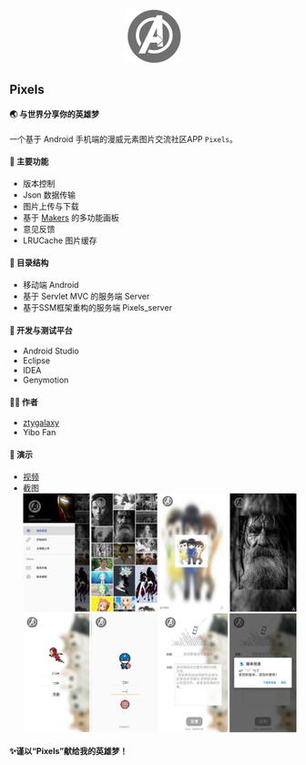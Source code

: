 <p align="center">
	<img width="100" height="100" src="Android\mark\src\main\res\drawable-nodpi\aven.png" alt="logo">
</p>

## Pixels

#### 🌏 与世界分享你的英雄梦

一个基于 Android 手机端的漫威元素图片交流社区APP `Pixels`。

#### 🔨 主要功能

- 版本控制
- Json 数据传输
- 图片上传与下载
- 基于 [Makers](https://github.com/dsandler/markers) 的多功能画板
- 意见反馈
- LRUCache 图片缓存

#### 📕 目录结构

- 移动端 Android
- 基于 Servlet MVC 的服务端 Server
- 基于SSM框架重构的服务端 Pixels_server 

#### 🚆 开发与测试平台

- Android Studio
- Eclipse
- IDEA
- Genymotion

#### 👨‍💻 作者

- [ztygalaxy](https://tyzhang.top)
- Yibo Fan

#### 🎨 演示

-  [视频](S80601-19091015.mp4)
- 截图![Demo](screenshot.png)

#### ✨谨以“Pixels”献给我的英雄梦！

